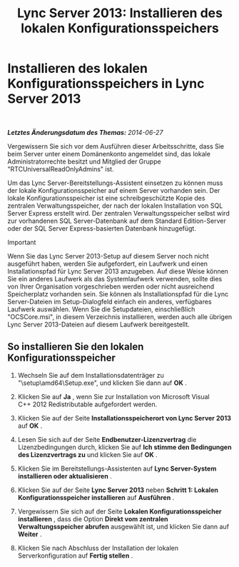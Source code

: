 ﻿---
title: 'Lync Server 2013: Installieren des lokalen Konfigurationsspeichers'
TOCTitle: Installieren des lokalen Konfigurationsspeichers
ms:assetid: b563030d-d338-411f-9611-28d5eb4b3238
ms:mtpsurl: https://technet.microsoft.com/de-de/library/Gg412874(v=OCS.15)
ms:contentKeyID: 49295157
ms.date: 05/19/2016
mtps_version: v=OCS.15
ms.translationtype: HT
---

# Installieren des lokalen Konfigurationsspeichers in Lync Server 2013

 

_**Letztes Änderungsdatum des Themas:** 2014-06-27_

Vergewissern Sie sich vor dem Ausführen dieser Arbeitsschritte, dass Sie beim Server unter einem Domänenkonto angemeldet sind, das lokale Administratorrechte besitzt und Mitglied der Gruppe "RTCUniversalReadOnlyAdmins" ist.

Um das Lync Server-Bereitstellungs-Assistent einsetzen zu können muss der lokale Konfigurationsspeicher auf einem Server vorhanden sein. Der lokale Konfigurationsspeicher ist eine schreibgeschützte Kopie des zentralen Verwaltungsspeicher, der nach der lokalen Installation von SQL Server Express erstellt wird. Der zentralen Verwaltungsspeicher selbst wird zur vorhandenen SQL Server-Datenbank auf dem Standard Edition-Server oder der SQL Server Express-basierten Datenbank hinzugefügt.


> [!IMPORTANT]
> Wenn Sie das Lync Server 2013-Setup auf diesem Server noch nicht ausgeführt haben, werden Sie aufgefordert, ein Laufwerk und einen Installationspfad für Lync Server 2013 anzugeben. Auf diese Weise können Sie ein anderes Laufwerk als das Systemlaufwerk verwenden, sollte dies von Ihrer Organisation vorgeschrieben werden oder nicht ausreichend Speicherplatz vorhanden sein. Sie können als Installationspfad für die Lync Server-Dateien im Setup-Dialogfeld einfach ein anderes, verfügbares Laufwerk auswählen. Wenn Sie die Setupdateien, einschließlich "OCSCore.msi", in diesem Verzeichnis installieren, werden auch alle übrigen Lync Server 2013-Dateien auf diesem Laufwerk bereitgestellt.



## So installieren Sie den lokalen Konfigurationsspeicher

1.  Wechseln Sie auf dem Installationsdatenträger zu "\\setup\\amd64\\Setup.exe", und klicken Sie dann auf **OK** .

2.  Klicken Sie auf **Ja** , wenn Sie zur Installation von Microsoft Visual C++ 2012 Redistributable aufgefordert werden.

3.  Klicken Sie auf der Seite **Installationsspeicherort von Lync Server 2013** auf **OK** .

4.  Lesen Sie sich auf der Seite **Endbenutzer-Lizenzvertrag** die Lizenzbedingungen durch, klicken Sie auf **Ich stimme den Bedingungen des Lizenzvertrags zu** und klicken Sie auf **OK** .

5.  Klicken Sie im Bereitstellungs-Assistenten auf **Lync Server-System installieren oder aktualisieren** .

6.  Klicken Sie auf der Seite **Lync Server 2013** neben **Schritt 1: Lokalen Konfigurationsspeicher installieren** auf **Ausführen** .

7.  Vergewissern Sie sich auf der Seite **Lokalen Konfigurationsspeicher installieren** , dass die Option **Direkt vom zentralen Verwaltungsspeicher abrufen** ausgewählt ist, und klicken Sie dann auf **Weiter** .

8.  Klicken Sie nach Abschluss der Installation der lokalen Serverkonfiguration auf **Fertig stellen** .


